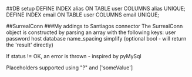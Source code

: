 ##DB setup
DEFINE INDEX alias ON TABLE user COLUMNS alias UNIQUE;
DEFINE INDEX email ON TABLE user COLUMNS email UNIQUE;

##SurrealConn
###My addings to Santiagos connector
The SurrealConn object is constructed by parsing an array with the following keys:
user
password
host
database
name_spacing
simplify (optional bool - will return the 'result' directly)

If status != OK, an error is thrown - inspired by pyMySql

Placeholders supported using "?" and ['someValue']
